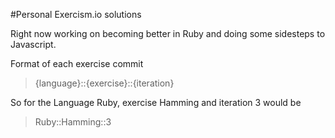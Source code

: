 #Personal Exercism.io solutions

Right now working on becoming better in Ruby and doing some sidesteps to
Javascript.

Format of each exercise commit
>{language}::{exercise}::{iteration}

So for the Language Ruby, exercise Hamming and iteration 3 would be
>Ruby::Hamming::3